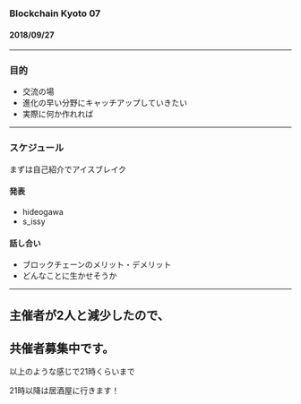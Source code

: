 ### Blockchain Kyoto 07

#### 2018/09/27

---  
### 目的

* 交流の場     
* 進化の早い分野にキャッチアップしていきたい
* 実際に何か作れれば    
     
---    
### スケジュール

まずは自己紹介でアイスブレイク     

#### 発表
* hideogawa      
* s_issy    
     
#### 話し合い
* ブロックチェーンのメリット・デメリット
* どんなことに生かせそうか     
---

## 主催者が2人と減少したので、
## 共催者募集中です。       
      
以上のような感じで21時くらいまで      
      
21時以降は居酒屋に行きます！      
     
    
     
